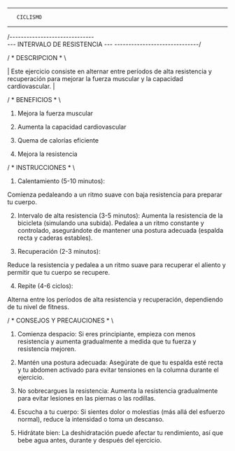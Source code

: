 ----------------------
       CICLISMO
----------------------

/------------------------------\
--- INTERVALO DE RESISTENCIA ---
\------------------------------/

/ * DESCRIPCION * \

| Este ejercicio consiste en alternar entre períodos de alta resistencia y recuperación para mejorar la fuerza muscular y la capacidad cardiovascular. |

/ * BENEFICIOS * \

1. Mejora la fuerza muscular

2. Aumenta la capacidad cardiovascular

3. Quema de calorías eficiente

4. Mejora la resistencia

/ * INSTRUCCIONES * \

1. Calentamiento (5-10 minutos):

Comienza pedaleando a un ritmo suave con baja resistencia para preparar tu cuerpo.

2. Intervalo de alta resistencia (3-5 minutos):
Aumenta la resistencia de la bicicleta (simulando una subida). Pedalea a un ritmo constante y controlado, asegurándote de mantener una postura adecuada (espalda recta y caderas estables).

3. Recuperación (2-3 minutos):

Reduce la resistencia y pedalea a un ritmo suave para recuperar el aliento y permitir que tu cuerpo se recupere.

4. Repite (4-6 ciclos):

Alterna entre los períodos de alta resistencia y recuperación, dependiendo de tu nivel de fitness.

/ * CONSEJOS Y PRECAUCIONES * \

1. Comienza despacio: Si eres principiante, empieza con menos resistencia y aumenta gradualmente a medida que tu fuerza y resistencia mejoren.

2. Mantén una postura adecuada: Asegúrate de que tu espalda esté recta y tu abdomen activado para evitar tensiones en la columna durante el ejercicio.

3. No sobrecargues la resistencia: Aumenta la resistencia gradualmente para evitar lesiones en las piernas o las rodillas.

4. Escucha a tu cuerpo: Si sientes dolor o molestias (más allá del esfuerzo normal), reduce la intensidad o toma un descanso.

5. Hidrátate bien: La deshidratación puede afectar tu rendimiento, así que bebe agua antes, durante y después del ejercicio.